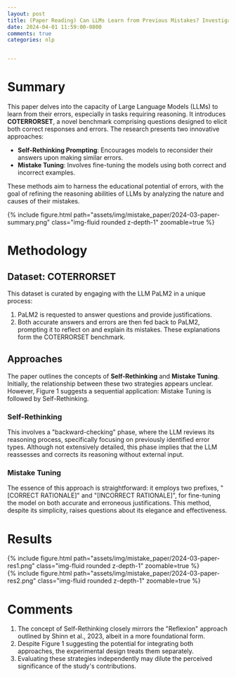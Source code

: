```yaml
---
layout: post
title: (Paper Reading) Can LLMs Learn from Previous Mistakes? Investigating LLMs Errors to Boost for Reasoning
date: 2024-04-01 11:59:00-0800
comments: true
categories: nlp


---
```




# Summary

This paper delves into the capacity of Large Language Models (LLMs) to learn from their errors, especially in tasks requiring reasoning. It introduces **COTERRORSET**, a novel benchmark comprising questions designed to elicit both correct responses and errors. The research presents two innovative approaches:

- **Self-Rethinking Prompting**: Encourages models to reconsider their answers upon making similar errors.
- **Mistake Tuning**: Involves fine-tuning the models using both correct and incorrect examples.

These methods aim to harness the educational potential of errors, with the goal of refining the reasoning abilities of LLMs by analyzing the nature and causes of their mistakes.

<div>
        {% include figure.html path="assets/img/mistake_paper/2024-03-paper-summary.png" class="img-fluid rounded z-depth-1" zoomable=true %}
</div>

# Methodology

## Dataset: COTERRORSET
This dataset is curated by engaging with the LLM PaLM2 in a unique process:

1. PaLM2 is requested to answer questions and provide justifications.
2. Both accurate answers and errors are then fed back to PaLM2, prompting it to reflect on and explain its mistakes. These explanations form the COTERRORSET benchmark.

## Approaches
The paper outlines the concepts of **Self-Rethinking** and **Mistake Tuning**. Initially, the relationship between these two strategies appears unclear. However, Figure 1 suggests a sequential application: Mistake Tuning is followed by Self-Rethinking.

### Self-Rethinking
This involves a "backward-checking" phase, where the LLM reviews its reasoning process, specifically focusing on previously identified error types. Although not extensively detailed, this phase implies that the LLM reassesses and corrects its reasoning without external input.

### Mistake Tuning
The essence of this approach is straightforward: it employs two prefixes, "[CORRECT RATIONALE]" and "[INCORRECT RATIONALE]", for fine-tuning the model on both accurate and erroneous justifications. This method, despite its simplicity, raises questions about its elegance and effectiveness.

# Results

<div>
        {% include figure.html path="assets/img/mistake_paper/2024-03-paper-res1.png" class="img-fluid rounded z-depth-1" zoomable=true %}
</div>

<div>
        {% include figure.html path="assets/img/mistake_paper/2024-03-paper-res2.png" class="img-fluid rounded z-depth-1" zoomable=true %}
</div>

# Comments
1. The concept of Self-Rethinking closely mirrors the "Reflexion" approach outlined by Shinn et al., 2023, albeit in a more foundational form.
2. Despite Figure 1 suggesting the potential for integrating both approaches, the experimental design treats them separately.
3. Evaluating these strategies independently may dilute the perceived significance of the study's contributions.
